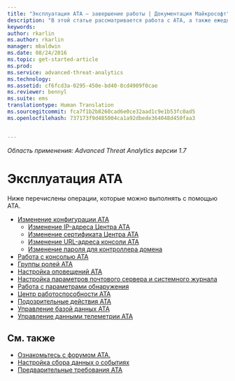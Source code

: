 ```yaml
---
title: "Эксплуатация ATA — завершение работы | Документация Майкрософт"
description: "В этой статье рассматривается работа с ATA, а также ежедневно выполняемые операции."
keywords: 
author: rkarlin
ms.author: rkarlin
manager: mbaldwin
ms.date: 08/24/2016
ms.topic: get-started-article
ms.prod: 
ms.service: advanced-threat-analytics
ms.technology: 
ms.assetid: cf6fcd3a-0295-450e-bd40-8cd4909f0cae
ms.reviewer: bennyl
ms.suite: ems
translationtype: Human Translation
ms.sourcegitcommit: fca7f1b2b8260cad6e0ce32aad1c9e1b53fc0ad5
ms.openlocfilehash: 737173f9d485004ca1a92dbede364048d450faa3


---
```


*Область применения: Advanced Threat Analytics версии 1.7*



# <a name="operate-ata"></a>Эксплуатация ATA

Ниже перечислены операции, которые можно выполнять с помощью ATA.

- [Изменение конфигурации ATA](modifying-ata-configuration.md)
  - [Изменение IP-адреса Центра ATA](modifying-ata-config-centerip.md)
  - [Изменение сертификата Центра ATA](modifying-ata-config-centercert.md)
  - [Изменение URL-адреса консоли ATA](modifying-ata-config-consoleurl.md)
  - [Изменение пароля для контроллера домена](modifying-ata-config-dcpassword.md)
- [Работа с консолью ATA](working-with-ata-console.md)
- [Группы ролей ATA](ata-role-groups.md)
- [Настройка оповещений ATA](setting-ata-alerts.md)
- [Настройка параметров почтового сервера и системного журнала](setting-syslog-email-server-settings.md)
- [Работа с параметрами обнаружения](working-with-detection-settings.md)
- [Центр работоспособности ATA](ata-health-center.md)
- [Подозрительные действия ATA](working-with-suspicious-activities.md)
- [Управление базой данных ATA](ata-database-management.md)
- [Управление данными телеметрии ATA](manage-telemetry-settings.md)


## <a name="see-also"></a>См. также

- [Ознакомьтесь с форумом ATA.](https://aka.ms/ata-forum)
- [Настройка сбора данных о событиях](configure-event-collection.md)
- [Предварительные требования ATA](/advanced-threat-analytics/plan-design/ata-prerequisites)




<!--HONumber=Nov16_HO3-->


